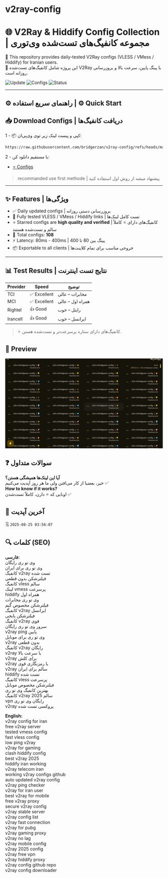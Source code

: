 # v2ray-config

# 🌐 V2Ray & Hiddify Config Collection | مجموعه کانفیگ‌های تست‌شده وی‌تو‌ری

🔎 This repository provides daily-tested V2Ray configs (VLESS / VMess / Hiddify) for Iranian users.  
🔄 این پروژه شامل کانفیگ‌های تست‌شده V2Ray با پینگ پایین، سرعت بالا و بروزرسانی روزانه است.

![Update](https://img.shields.io/badge/Updated-Daily-success?style=flat-square)
![Configs](https://img.shields.io/badge/Configs-108%20Total-blue?style=flat-square)
![Status](https://img.shields.io/badge/Stable-%E2%AD%90-green?style=flat-square)

---

## ⚙️ راهنمای سریع استفاده | ⚙️ Quick Start

## 📥 Download Configs | دریافت کانفیگ‌ها
1 - 📦 کپی و پیست لینک زیر توی وی‌پی‌ان:
```bash
https://raw.githubusercontent.com/bridgerzan/v2ray-config/refs/heads/main/configs.txt
```
2 - یا مستقیم دانلود کن:
- [⭐ Configs](configs.txt)
 > recommanded use first methode | پیشنهاد میشه از روش اول استفاده کنید
---

## ✨ Features | ویژگی‌ها

- ✅ Daily updated configs | بروزرسانی دستی روزانه
- 🧪 Fully tested VLESS / VMess / Hiddify links | تست کامل لینک‌ها
- ⭐ Starred configs are **high quality and verified** | کانفیگ‌های دارای ⭐ کاملاً سالم و تست‌شده هستند
- 🔢 Total configs: **108**
- ⚡ Latency: 80ms - 400ms | پینگ بین 80 تا 400
- 📦 Exportable to all clients | خروجی مناسب برای تمام کلاینت‌ها

---

## 📊 Test Results | نتایج تست اینترنت

| Provider | Speed  | توضیح |
|----------|--------|--------|
| TCI      | ✅ Excellent | مخابرات – عالی |
| MCI      | ✅ Excellent | همراه اول – عالی |
| Rightel  | 👍 Good     | رایتل – خوب |
| Irancell | 👍 Good     | ایرانسل – خوب |

> ⭐ کانفیگ‌های دارای ستاره پرسرعت‌تر و تست‌شده هستن.

## 📸 Preview

![images](https://raw.githubusercontent.com/bridgerzan/v2ray-config/main/image.png)

## ❓ سوالات متداول

**آیا این لینک‌ها همیشگی هستن؟**  
خیر، بعضیا از کار می‌افتن ولی ما هر روز آپدیت می‌کنیم ✅  
**How to know if it works?**  
اونایی که ⭐ دارن، کاملاً تست‌شدن ✅

## 📅 آخرین آپدیت

🗓️ `2025-08-25 03:56:07`

## 🔍 کلمات (SEO)

**فارسی:**  
وی تو ری رایگان  
وی تو ری برای ایران  
کانفیگ v2ray تست شده  
فیلترشکن بدون قطعی  
کانفیگ vless سالم  
لینک vmess پرسرعت  
hiddify همراه اول  
وی تو ری مخابرات  
فیلترشکن مخصوص گیم  
کانفیگ v2ray ایرانسل  
فیلترشکن پابجی  
کانفیگ v2ray قوی  
سرور وی تو ری رایگان  
v2ray ping پایین  
وی تو ری برای موبایل  
v2ray بدون قطعی  
کانفیگ v2ray رایگان  
v2ray با سرعت بالا  
v2ray برای کلش  
v2ray با رمزنگاری قوی  
v2ray سالم برای ایران  
hiddify تست شده  
کانفیگ vless پرسرعت  
فیلترشکن مخصوص موبایل  
بهترین کانفیگ وی تو ری  
کانفیگ v2ray سالم 2025  
vpn رایگان وی تو ری  
v2ray پروکسی تست شده  


**English:**  
v2ray config for iran  
free v2ray server  
tested vmess config  
fast vless config  
low ping v2ray  
v2ray for gaming  
clash hiddify config  
best v2ray 2025  
hiddify iran working  
v2ray telecom iran  
working v2ray configs github  
auto updated v2ray config  
v2ray ping checker  
v2ray for iran user  
best v2ray for mobile  
free v2ray proxy  
secure v2ray config  
v2ray stable server  
v2ray config list  
v2ray fast connection  
v2ray for pubg  
v2ray gaming proxy  
v2ray no lag  
v2ray mobile config  
v2ray 2025 config  
v2ray free vpn  
v2ray hiddify proxy  
v2ray config github repo  
v2ray config downloader  

